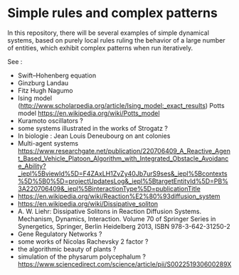 # Simple rules and complex patterns

In this repository, there will be several examples of simple dynamical systems, based on purely local rules ruling the behavior of a large number of entities, which exhibit complex patterns when run iteratively.


See :


- Swift–Hohenberg equation
- Ginzburg Landau
- Fitz Hugh Nagumo
- Ising model (http://www.scholarpedia.org/article/Ising_model:_exact_results) Potts model https://en.wikipedia.org/wiki/Potts_model
- Kuramoto oscillators ?
- some systems illustrated in the works of Strogatz ?
- In biologie : Jean Louis Deneubourg on ant colonies
- Multi-agent systems https://www.researchgate.net/publication/220706409_A_Reactive_Agent_Based_Vehicle_Platoon_Algorithm_with_Integrated_Obstacle_Avoidance_Ability?_iepl%5BviewId%5D=F4ZAxLH1ZvZy40Jb7urS9ses&_iepl%5Bcontexts%5D%5B0%5D=projectUpdatesLog&_iepl%5BtargetEntityId%5D=PB%3A220706409&_iepl%5BinteractionType%5D=publicationTitle
- https://en.wikipedia.org/wiki/Reaction%E2%80%93diffusion_system
- https://en.wikipedia.org/wiki/Dissipative_soliton
- A. W. Liehr: Dissipative Solitons in Reaction Diffusion Systems. Mechanism, Dynamics, Interaction. Volume 70 of Springer Series in Synergetics, Springer, Berlin Heidelberg 2013, ISBN 978-3-642-31250-2
- Gene Regulatory Networks ?
- some works of Nicolas Rachevsky 2 factor ? 
- the algorithmic beauty of plants ?
- simulation of the physarum polycephalum ?  https://www.sciencedirect.com/science/article/pii/S002251930600289X
